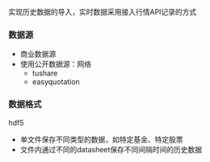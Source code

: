 实现历史数据的导入，实时数据采用接入行情API记录的方式

### 数据源

- 商业数据源
- 使用公开数据源：网络
  - tushare
  - easyquotation

### 数据格式

hdf5
- 单文件保存不同类型的数据，如特定基金、特定股票
- 文件内通过不同的datasheet保存不同间隔时间的历史数据